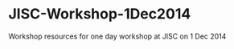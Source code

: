 JISC-Workshop-1Dec2014
======================

Workshop resources for one day workshop at JISC on 1 Dec 2014
